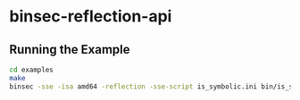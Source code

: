 # binsec-reflection-api

## Running the Example

``` sh
cd examples
make
binsec -sse -isa amd64 -reflection -sse-script is_symbolic.ini bin/is_symbolic.snapshot
```

